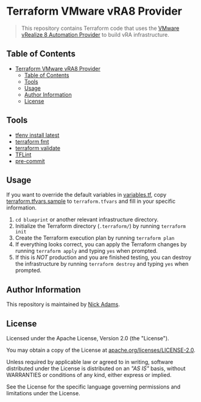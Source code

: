 # Terraform VMware vRA8 Provider

> This repository contains Terraform code that uses the [VMware vRealize 8 Automation Provider](https://registry.terraform.io/providers/vmware/vra/latest/docs) to build vRA infrastructure.

## Table of Contents

- [Terraform VMware vRA8 Provider](#terraform-vra)
  - [Table of Contents](#table-of-contents)
  - [Tools](#tools)
  - [Usage](#usage)
  - [Author Information](#author-information)
  - [License](#license)

## Tools

- [tfenv install latest](https://github.com/tfutils/tfenv)
- [terraform fmt](https://www.terraform.io/docs/commands/fmt.html)
- [terraform validate](https://www.terraform.io/docs/commands/validate.html)
- [TFLint](https://github.com/terraform-linters/tflint)
- [pre-commit](https://pre-commit.com)

## Usage

If you want to override the default variables in [variables.tf](https://github.com/nickkadams/terraform-vra/blob/main/blueprint/variables.tf), copy [terraform.tfvars.sample](https://github.com/nickkadams/terraform-vra/blob/main/blueprint/terraform.tfvars.sample) to `terraform.tfvars` and fill in your specific information.

1. `cd blueprint` or another relevant infrastructure directory.
1. Initialize the Terraform directory (`.terraform/`) by running `terraform init`
1. Create the Terraform execution plan by running `terraform plan`
1. If everything looks correct, you can apply the Terraform changes by running `terraform apply` and typing `yes` when prompted.
1. If this is *NOT* production and you are finished testing, you can destroy the infrastructure by running `terraform destroy` and typing `yes` when prompted.

## Author Information

This repository is maintained by [Nick Adams](https://github.com/nickkadams).

## License

Licensed under the Apache License, Version 2.0 (the "License").

You may obtain a copy of the License at [apache.org/licenses/LICENSE-2.0](http://www.apache.org/licenses/LICENSE-2.0).

Unless required by applicable law or agreed to in writing, software distributed under the License is distributed on an _"AS IS"_ basis, without WARRANTIES or conditions of any kind, either express or implied.

See the License for the specific language governing permissions and limitations under the License.

